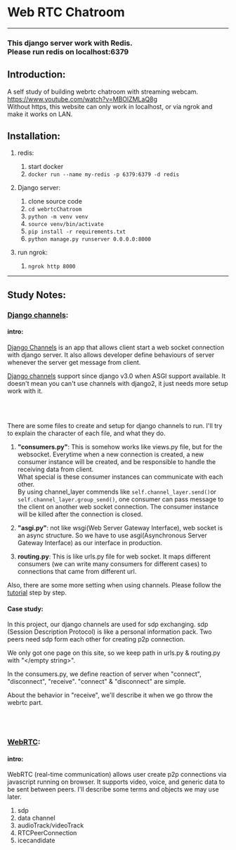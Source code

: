 # Web RTC Chatroom
<hr>


### This django server work with Redis. <br> **Please run redis on localhost:6379**

## Introduction: 
A self study of building webrtc chatroom with streaming webcam. <br>
https://www.youtube.com/watch?v=MBOlZMLaQ8g <br>
Without https, this website can only work in localhost, or via ngrok and make it works on LAN.

## Installation:
1. redis:
   1. start docker 
   2. `docker run --name my-redis -p 6379:6379 -d redis`
   

2. Django server:
   1. clone source code
   2. `cd webrtcChatroom`
   3. `python -m venv venv`
   4. `source venv/bin/activate`
   5. `pip install -r requirements.txt`
   6. `python manage.py runserver 0.0.0.0:8000`


3. run ngrok:
   1. `ngrok http 8000`
<hr>
   
## Study Notes:
### [Django channels](https://channels.readthedocs.io/en/stable/):
#### intro:
[Django Channels](https://channels.readthedocs.io/en/stable/) is an app that allows client start a web socket connection with django server. 
It also allows developer define behaviours of server whenever the server get message from client.

[Django channels](https://channels.readthedocs.io/en/stable/) support since django v3.0 when ASGI support available. 
It doesn't mean you can't use channels with django2, it just needs more setup work with it.

<br><br>

There are some files to create and setup for django channels to run.
I'll try to explain the character of each file, and what they do.

1. **"consumers.py"**: This is somehow works like views.py file, but for the websocket.
Everytime when a new connection is created, a new consumer instance will be created, and be responsible to handle the receiving data from client. <br>
What special is these consumer instances can communicate with each other. <br>
By using channel_layer commends like `self.channel_layer.send()`or `self.channel_layer.group_send()`, one consumer can pass message to the client on another web socket connection.
The consumer instance will be killed after the connection is closed.
2. **"asgi.py"**: not like wsgi(Web Server Gateway Interface), web socket is an async structure.
So we have to use asgi(Asynchronous Server Gateway Interface) as our interface in production.

3. **routing.py**: This is like urls.py file for web socket. 
It maps different consumers (we can write many consumers for different cases) to connections that came from different url.

Also, there are some more setting when using channels. 
Please follow the [tutorial](https://www.youtube.com/watch?v=MBOlZMLaQ8g) step by step.
<br>

#### Case study:
In this project, our django channels are used for sdp exchanging.
sdp (Session Description Protocol) is like a personal information pack. 
Two peers need sdp form each other for creating p2p connection.

We only got one page on this site, so we keep path in urls.py & routing.py with "</empty string>".

In the consumers.py, we define reaction of server when "connect", "disconnect", "receive".
"connect" & "disconnect" are simple. 

About the behavior in "receive", we'll describe it when we go throw the webrtc part.

<br><br>

### [WebRTC](https://webrtc.org/): 
#### intro:
WebRTC (real-time communication) allows user create p2p connections via javascript running on browser. 
It supports video, voice, and generic data to be sent between peers. 
I'll describe some terms and objects we may use later.
1. sdp
2. data channel
3. audioTrack/videoTrack
4. RTCPeerConnection
5. icecandidate
